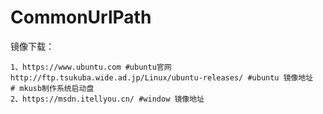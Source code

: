 # CommonUrlPath

镜像下载：

```
1、https://www.ubuntu.com #ubuntu官网
http://ftp.tsukuba.wide.ad.jp/Linux/ubuntu-releases/ #ubuntu 镜像地址
# mkusb制作系统启动盘
2、https://msdn.itellyou.cn/ #window 镜像地址
```

